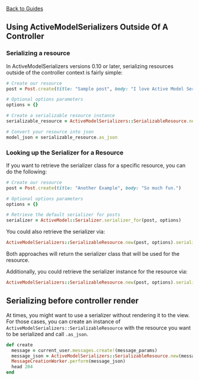 [Back to Guides](../README.md)

## Using ActiveModelSerializers Outside Of A Controller

### Serializing a resource

In ActiveModelSerializers versions 0.10 or later, serializing resources outside of the controller context is fairly simple:

```ruby
# Create our resource
post = Post.create(title: "Sample post", body: "I love Active Model Serializers!")

# Optional options parameters
options = {}

# Create a serializable resource instance
serializable_resource = ActiveModelSerializers::SerializableResource.new(post, options)

# Convert your resource into json
model_json = serializable_resource.as_json
```

### Looking up the Serializer for a Resource

If you want to retrieve the serializer class for a specific resource, you can do the following:

```ruby
# Create our resource
post = Post.create(title: "Another Example", body: "So much fun.")

# Optional options parameters
options = {}

# Retrieve the default serializer for posts
serializer = ActiveModel::Serializer.serializer_for(post, options)
```

You could also retrieve the serializer via:

```ruby
ActiveModelSerializers::SerializableResource.new(post, options).serializer
```

Both approaches will return the serializer class that will be used for the resource.

Additionally, you could retrieve the serializer instance for the resource via:

```ruby
ActiveModelSerializers::SerializableResource.new(post, options).serializer_instance
```

## Serializing before controller render

At times, you might want to use a serializer without rendering it to the view. For those cases, you can create an instance of `ActiveModelSerializers::SerializableResource` with
the resource you want to be serialized and call `.as_json`.

```ruby
def create
  message = current_user.messages.create!(message_params)
  message_json = ActiveModelSerializers::SerializableResource.new(message).as_json
  MessageCreationWorker.perform(message_json)
  head 204
end
```
